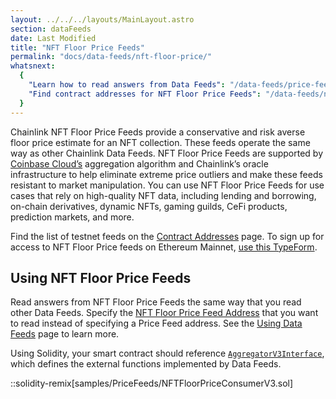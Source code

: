 ```yaml
---
layout: ../../../layouts/MainLayout.astro
section: dataFeeds
date: Last Modified
title: "NFT Floor Price Feeds"
permalink: "docs/data-feeds/nft-floor-price/"
whatsnext:
  {
    "Learn how to read answers from Data Feeds": "/data-feeds/price-feeds/",
    "Find contract addresses for NFT Floor Price Feeds": "/data-feeds/nft-floor-price/addresses/",
  }
---
```


Chainlink NFT Floor Price Feeds provide a conservative and risk averse floor price estimate for an NFT collection. These feeds operate the same way as other Chainlink Data Feeds. NFT Floor Price Feeds are supported by [Coinbase Cloud’s](https://www.coinbase.com/cloud/) aggregation algorithm and Chainlink’s oracle infrastructure to help eliminate extreme price outliers and make these feeds resistant to market manipulation. You can use NFT Floor Price Feeds for use cases that rely on high-quality NFT data, including lending and borrowing, on-chain derivatives, dynamic NFTs, gaming guilds, CeFi products, prediction markets, and more.

Find the list of testnet feeds on the [Contract Addresses](/data-feeds/nft-floor-price/addresses/) page. To sign up for access to NFT Floor Price feeds on Ethereum Mainnet, [use this TypeForm](https://chainlinkcommunity.typeform.com/nft-price-feeds).

## Using NFT Floor Price Feeds

Read answers from NFT Floor Price Feeds the same way that you read other Data Feeds. Specify the [NFT Floor Price Feed Address](/data-feeds/nft-floor-price/addresses/) that you want to read instead of specifying a Price Feed address. See the [Using Data Feeds](/data-feeds/use-data-feeds/) page to learn more.

Using Solidity, your smart contract should reference [`AggregatorV3Interface`](https://github.com/smartcontractkit/chainlink/blob/master/contracts/src/v0.8/interfaces/AggregatorV3Interface.sol), which defines the external functions implemented by Data Feeds.

::solidity-remix[samples/PriceFeeds/NFTFloorPriceConsumerV3.sol]
